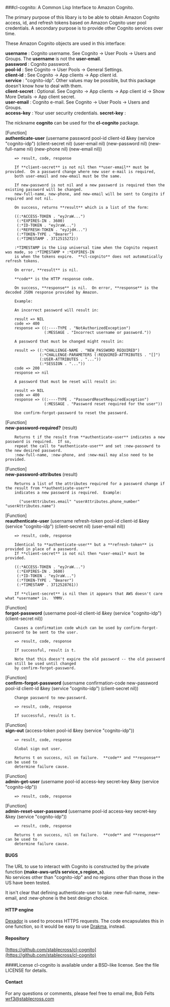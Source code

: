 ###cl-cognito:  A Common Lisp Interface to Amazon Cognito.

The primary purpose of this libary is to be able to obtain Amazon Cognito access, id, and
refresh tokens based on Amazon Cognito user pool credentials.  A secondary purpose is to
provide other Cognito services over time.

These Amazon Cognito objects are used in this interface:

**username**      : Cognito username.  See Cognito -> User Pools -> Users and Groups.  The **username** is not the **user-email**.<br>
**password**      : Cognito password.<br>
**pool-id**       : See Cognito -> User Pools -> General Settings.<br>
**client-id**     : See Cognito -> App clients -> App client id.<br>
**service**       : "cognito-idp".  Other values may be possible, but this package doesn't know how to deal with them.<br>
**client-secret** : Optional.  See Cognito -> App clients -> App client id -> Show More Details -> App client secret.<br>
**user-email**    : Cognito e-mail.  See Cognito -> User Pools -> Users and Groups.<br>
**access-key**    : Your user security credentials.
**secret-key**    :


The nickname **cognito** can be used for the **cl-cognito** package.

[Function]<br>
**authenticate-user** (username password pool-id client-id &key (service "cognito-idp") (client-secret nil) (user-email nil) (new-password nil) (new-full-name nil) (new-phone nil) (new-email nil))

		=> result, code, response
		
		If **client-secret** is not nil then **user-email** must be provided.  On a password change where new user e-mail is required,
		both user-email and new-email must be the same.
		
		If new-password is not nil and a new password is required then the existing password will be changed.
		new-full-name, new-phone, and new-email will be sent to Congito if required and not nil. 
		
		On success, returns **result** which is a list of the form:
		
		((:*ACCESS-TOKEN . "eyJraW...")
		 (:*EXPIRES-IN . 3600)
	     (:*ID-TOKEN . "eyJraW...")
	     (:*REFRESH-TOKEN . "eyJjdH...")
	     (:*TOKEN-TYPE . "Bearer")
	     (:*TIMESTAMP . 3712515272))
		
		:*TIMESTAMP is the Lisp universal time when the Cognito request was made, so :*TIMESTAMP + :*EXPIRES-IN
		is when the tokens expire.  **cl-cognito** does not automatically refresh tokens.
		
		On error, **result** is nil.
		
		**code** is the HTTP response code.
		
		On success, **response** is nil.  On error, **response** is the decoded JSON response provided by Amazon.
		
		Example:
		
		An incorrect password will result in:
		
		result => NIL
		code => 400
		response => ((:----TYPE . "NotAuthorizedException")
 		             (:MESSAGE . "Incorrect username or password."))
 		             
 		A password that must be changed might result in:
 		
 		result => ((:*CHALLENGE-NAME . "NEW_PASSWORD_REQUIRED")
                   (:*CHALLENGE-PARAMETERS (:REQUIRED-ATTRIBUTES . "[]")
                   (:USER-ATTRIBUTES . "..."))
                   (:*SESSION . "..."))
		code => 200
		response => nil
 		             
 		A password that must be reset will result in:
 		
 		result => NIL
 		code => 400
 		response => ((:----TYPE . "PasswordResetRequiredException")
                     (:MESSAGE . "Password reset required for the user"))
                     
    	Use confirm-forgot-password to reset the password.

[Function]<br>
**new-password-required?** (result)

		Returns t if the result from **authenticate-user** indicates a new password is required.  If so,
		repeat the call to *authenticate-user** and set :new-passowrd to the new desired password.
		:new-full-name, :new-phone, and :new-mail may also need to be provided.
		
[Function]<br>
**new-password-attributes** (result)

		Returns a list of the attributes required for a password change if the result from **authenticate-user**
		indicates a new password is required.  Example:
		
		  ("userAttributes.email" "userAttributes.phone_number" "userAttributes.name")

[Function]<br>
**reauthenticate-user** (username refresh-token pool-id client-id &key (service "cognito-idp") (client-secret nil) (user-email nil))

		=> result, code, response
		
		Identical to **authenticate-user** but a **refresh-token** is provided in place of a password.
		If **client-secret** is not nil then *user-email* must be provided.
	
		((:*ACCESS-TOKEN . "eyJraW...")
		 (:*EXPIRES-IN . 3600)
		 (:*ID-TOKEN . "eyJraW...")
		 (:*TOKEN-TYPE . "Bearer")
		 (:*TIMESTAMP . 3712528761))

		If **client-secret** is nil then it appears that AWS doesn't care what *username* is.  YMMV.

[Function]<br>
**forgot-password** (username pool-id client-id &key (service "cognito-idp") (client-secret nil))

		Causes a confirmation code which can be used by confirm-forgot-password to be sent to the user.

		=> result, code, response

		If successful, result is t.
		
		Note that this doesn't expire the old password -- the old password can still be used until changed
		by confirm-forgot-password.

[Function]<br>
**confirm-forgot-password** (username confirmation-code new-password pool-id client-id &key (service "cognito-idp") (client-secret nil))

		Change password to new-password.
		
		=> result, code, response

		If successful, result is t.
		
		
[Function]<br>
**sign-out** (access-token pool-id &key (service "cognito-idp"))

		=> result, code, response
		
		Global sign out user.
		
		Returns t on success, nil on failure.  **code** and **response** can be used to
		determine failure cause.

[Function]<br>
**admin-get-user** (username pool-id access-key secret-key &key (service "cognito-idp"))

		=> result, code, response

[Function]<br>
**admin-reset-user-password** (username pool-id access-key secret-key &key (service "cognito-idp"))

		=> result, code, response

		Returns t on success, nil on failure.  **code** and **response** can be used to
		determine failure cause.

#### BUGS

The URL to use to interact with Cognito is constructed by the private function **(make-aws-url/s service\_s region\_s)**.<br>
No services other than "cognito-idp" and no regions other than those in the US have been tested.

It isn't clear that defining authenticate-user to take :new-full-name, :new-email, and :new-phone is the best design choice.

#### HTTP engine
[Dexador](http://quickdocs.org/dexador/) is used to process HTTPS requests.  The code encapsulates this in one function, so it would be easy
to use [Drakma](http://www.weitz.de/drakma/), instead.

#### Repository
[https://github.com/stablecross/cl-cognito](https://github.com/stablecross/cl-cognito)

####License
cl-cognito is available under a BSD-like license.  See the file LICENSE for details.

#### Contact
For any questions or comments, please feel free to email me, Bob Felts
<wrf3@stablecross.com>
